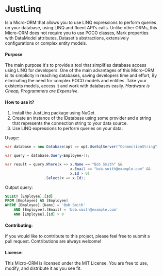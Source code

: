 # JustLinq
Is a Micro-ORM that allows you to use LINQ expressions to perform queries on your database, using LINQ and fluent API's calls. Unlike other ORMs, this Micro-ORM does not require you to use POCO classes, Mark properties with DataModel attributes, Dataset's abstractions, extensively configurations or complex entity models.

#### Purpose
The main purpose it's to provide a tool that simplifies database access using LINQ for developers. One of the main advantages of this Micro-ORM is its simplicity in reaching databases, saving developers time and effort, By eliminating the need for complex POCO models and entities. Take your existents models, access it and work with databases easily. _Hardware is Cheap, Programmers are Expensive_.

#### How to use it?
1. Install the JustLinq package using NuGet.
2. Create an instance of the IDatabase using some provider and a string that represents the connection string to your data source.
4. Use LINQ expressions to perform queries on your data.

Usage:
```csharp
var database = new Database(opt => opt.UseSqlServer("ConnectionString"));

var query = database.Query<Employee>();

var result = query.Where(x => x.Name == "Bob Smith" &&
                              x.Email == "bob.smith@example.com" &&
                              x.Id > 0)
                  .Select(x => x.Id);
```
Output query:
```sql
SELECT [Employee].[Id]
FROM [Employee] AS [Employee]
WHERE [Employee].[Name] = 'Bob Smith'
    AND [Employee].[Email] = 'bob.smith@example.com'
    AND [Employee].[Id] > 0
```

#### Contributing:

If you would like to contribute to this project, please feel free to submit a pull request. Contributions are always welcome!

#### License:

This Micro-ORM is licensed under the MIT License. You are free to use, modify, and distribute it as you see fit.